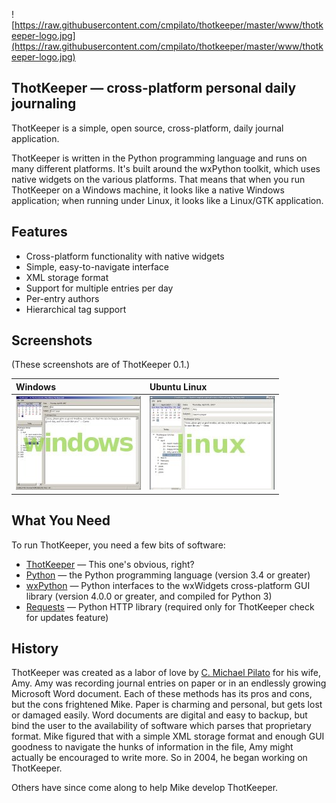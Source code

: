 ![https://raw.githubusercontent.com/cmpilato/thotkeeper/master/www/thotkeeper-logo.jpg](https://raw.githubusercontent.com/cmpilato/thotkeeper/master/www/thotkeeper-logo.jpg)

## ThotKeeper — cross-platform personal daily journaling ##

ThotKeeper is a simple, open source, cross-platform, daily journal
application.

ThotKeeper is written in the Python programming language and runs on
many different platforms. It's built around the wxPython toolkit,
which uses native widgets on the various platforms. That means that
when you run ThotKeeper on a Windows machine, it looks like a native
Windows application; when running under Linux, it looks like a
Linux/GTK application.

## Features ##

  * Cross-platform functionality with native widgets
  * Simple, easy-to-navigate interface
  * XML storage format
  * Support for multiple entries per day
  * Per-entry authors
  * Hierarchical tag support

## Screenshots ##

(These screenshots are of ThotKeeper 0.1.)

| **Windows** | **Ubuntu Linux** |
|:------------|:-----------------|
| ![](https://raw.githubusercontent.com/cmpilato/thotkeeper/master/www/thotkeeper-win32-thumb.jpg)| ![](https://raw.githubusercontent.com/cmpilato/thotkeeper/master/www/thotkeeper-linux-thumb.jpg) |

## What You Need ##

To run ThotKeeper, you need a few bits of software:

  * [ThotKeeper](https://github.com/cmpilato/thotkeeper/releases) —
    This one's obvious, right?
  * [Python](http://www.python.org/) — the Python programming language
    (version 3.4 or greater)
  * [wxPython](http://www.wxpython.org/) — Python interfaces to the
    wxWidgets cross-platform GUI library (version 4.0.0 or greater, and
    compiled for Python 3)
  * [Requests](https://requests.readthedocs.io/en/master/) — Python HTTP
    library (required only for ThotKeeper check for updates feature)

## History ##

ThotKeeper was created as a labor of love by [C. Michael
Pilato](http://www.cmichaelpilato.com) for his wife, Amy. Amy was
recording journal entries on paper or in an endlessly growing
Microsoft Word document. Each of these methods has its pros and cons,
but the cons frightened Mike. Paper is charming and personal, but gets
lost or damaged easily. Word documents are digital and easy to backup,
but bind the user to the availability of software which parses that
proprietary format. Mike figured that with a simple XML storage format
and enough GUI goodness to navigate the hunks of information in the
file, Amy might actually be encouraged to write more. So in 2004, he
began working on ThotKeeper.

Others have since come along to help Mike develop ThotKeeper.
